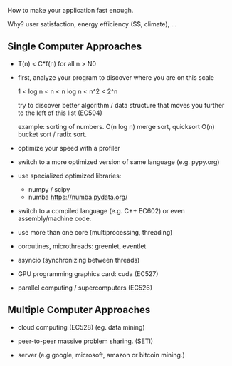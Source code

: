 How to make your application fast enough.

Why? user satisfaction, energy efficiency ($$, climate), ...

Single Computer Approaches
--------------------------


- T(n) < C*f(n)   for all n > N0

- first, analyze your program to discover where you are on this scale

  1 < log n < n  < n log n < n^2 < 2^n

  try to discover better algorithm / data structure that moves
  you further to the left of this list (EC504)

  example: sorting of numbers. 
     O(n log n) merge sort, quicksort
     O(n)       bucket sort / radix sort.


- optimize your speed with a profiler

- switch to a more optimized version of same language (e.g. pypy.org)

- use specialized optimized libraries:
   - numpy / scipy
   - numba https://numba.pydata.org/

- switch to a compiled language (e.g. C++ EC602) or even assembly/machine code.


- use more than one core (multiprocessing, threading)

- coroutines, microthreads: greenlet, eventlet
- asyncio (synchronizing between threads)

- GPU programming graphics card: cuda (EC527)

- parallel computing / supercomputers (EC526)


Multiple Computer Approaches
----------------------------

- cloud computing (EC528) (eg. data mining)
- peer-to-peer massive problem sharing. (SETI)

- server (e.g google, microsoft, amazon  or bitcoin mining.)

